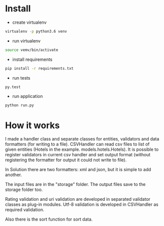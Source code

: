 # Install

- create virtualenv
```bash
virtualenv -p python3.6 venv
```
- run virtualenv
```bash
source vemv/bin/activate
```
- install requirements
```bash
pip install -r requirements.txt
```
- run tests
```bash
py.test
```
- run application
```bash
python run.py
```

# How it works

I made a handler class and separate classes for entities, validators and data formatters (for writing to a file). 
CSVHandler can read csv files to list of given entities (Hotels in the example. models.hotels.Hotels).
It is possible to register validators in current csv handler and set output format (without registering the formatter for output it could not write to file).

In Solution there are two formatters: xml and json, but it is simple to add another.

The input files are in the "storage" folder. The output files save to the storage folder too.

Rating validation and uri validation are developed in separated validator classes as plug-in modules. Utf-8 validation is developed in CSVHandler as required validation.

Also there is the sort function for sort data.

